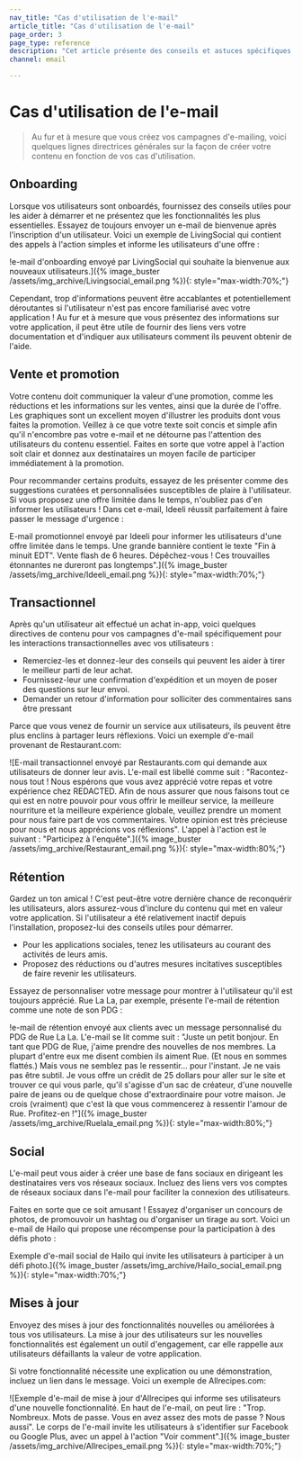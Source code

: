 ```yaml
---
nav_title: "Cas d'utilisation de l'e-mail"
article_title: "Cas d'utilisation de l'e-mail"
page_order: 3
page_type: reference
description: "Cet article présente des conseils et astuces spécifiques au contenu pour divers cas d'utilisation de l'e-mail."
channel: email

---
```


# Cas d'utilisation de l'e-mail

> Au fur et à mesure que vous créez vos campagnes d'e-mailing, voici quelques lignes directrices générales sur la façon de créer votre contenu en fonction de vos cas d'utilisation.

## Onboarding

Lorsque vos utilisateurs sont onboardés, fournissez des conseils utiles pour les aider à démarrer et ne présentez que les fonctionnalités les plus essentielles. Essayez de toujours envoyer un e-mail de bienvenue après l'inscription d'un utilisateur. Voici un exemple de LivingSocial qui contient des appels à l'action simples et informe les utilisateurs d'une offre :

!e-mail d'onboarding envoyé par LivingSocial qui souhaite la bienvenue aux nouveaux utilisateurs.]({% image_buster /assets/img_archive/Livingsocial_email.png %}){: style="max-width:70%;"}

Cependant, trop d'informations peuvent être accablantes et potentiellement déroutantes si l'utilisateur n'est pas encore familiarisé avec votre application ! Au fur et à mesure que vous présentez des informations sur votre application, il peut être utile de fournir des liens vers votre documentation et d'indiquer aux utilisateurs comment ils peuvent obtenir de l'aide.

## Vente et promotion

Votre contenu doit communiquer la valeur d'une promotion, comme les réductions et les informations sur les ventes, ainsi que la durée de l'offre. Les graphiques sont un excellent moyen d'illustrer les produits dont vous faites la promotion. Veillez à ce que votre texte soit concis et simple afin qu'il n'encombre pas votre e-mail et ne détourne pas l'attention des utilisateurs du contenu essentiel. Faites en sorte que votre appel à l'action soit clair et donnez aux destinataires un moyen facile de participer immédiatement à la promotion.

Pour recommander certains produits, essayez de les présenter comme des suggestions curatées et personnalisées susceptibles de plaire à l'utilisateur. Si vous proposez une offre limitée dans le temps, n'oubliez pas d'en informer les utilisateurs ! Dans cet e-mail, Ideeli réussit parfaitement à faire passer le message d'urgence :

E-mail promotionnel envoyé par Ideeli pour informer les utilisateurs d'une offre limitée dans le temps. Une grande bannière contient le texte "Fin à minuit EDT". Vente flash de 6 heures. Dépêchez-vous ! Ces trouvailles étonnantes ne dureront pas longtemps".]({% image_buster /assets/img_archive/Ideeli_email.png %}){: style="max-width:70%;"}

## Transactionnel

Après qu'un utilisateur ait effectué un achat in-app, voici quelques directives de contenu pour vos campagnes d'e-mail spécifiquement pour les interactions transactionnelles avec vos utilisateurs :
- Remerciez-les et donnez-leur des conseils qui peuvent les aider à tirer le meilleur parti de leur achat. 
- Fournissez-leur une confirmation d'expédition et un moyen de poser des questions sur leur envoi.
- Demander un retour d'information pour solliciter des commentaires sans être pressant

Parce que vous venez de fournir un service aux utilisateurs, ils peuvent être plus enclins à partager leurs réflexions. Voici un exemple d'e-mail provenant de Restaurant.com:

\![E-mail transactionnel envoyé par Restaurants.com qui demande aux utilisateurs de donner leur avis. L'e-mail est libellé comme suit : "Racontez-nous tout ! Nous espérons que vous avez apprécié votre repas et votre expérience chez REDACTED. Afin de nous assurer que nous faisons tout ce qui est en notre pouvoir pour vous offrir le meilleur service, la meilleure nourriture et la meilleure expérience globale, veuillez prendre un moment pour nous faire part de vos commentaires. Votre opinion est très précieuse pour nous et nous apprécions vos réflexions". L'appel à l'action est le suivant : "Participez à l'enquête".]({% image_buster /assets/img_archive/Restaurant_email.png %}){: style="max-width:80%;"}

## Rétention

Gardez un ton amical ! C'est peut-être votre dernière chance de reconquérir les utilisateurs, alors assurez-vous d'inclure du contenu qui met en valeur votre application. Si l'utilisateur a été relativement inactif depuis l'installation, proposez-lui des conseils utiles pour démarrer.

- Pour les applications sociales, tenez les utilisateurs au courant des activités de leurs amis.
- Proposez des réductions ou d'autres mesures incitatives susceptibles de faire revenir les utilisateurs.

Essayez de personnaliser votre message pour montrer à l'utilisateur qu'il est toujours apprécié. Rue La La, par exemple, présente l'e-mail de rétention comme une note de son PDG :

!e-mail de rétention envoyé aux clients avec un message personnalisé du PDG de Rue La La. L'e-mail se lit comme suit : "Juste un petit bonjour. En tant que PDG de Rue, j'aime prendre des nouvelles de nos membres. La plupart d'entre eux me disent combien ils aiment Rue. (Et nous en sommes flattés.) Mais vous ne semblez pas le ressentir... pour l'instant. Je ne vais pas être subtil. Je vous offre un crédit de 25 dollars pour aller sur le site et trouver ce qui vous parle, qu'il s'agisse d'un sac de créateur, d'une nouvelle paire de jeans ou de quelque chose d'extraordinaire pour votre maison. Je crois (vraiment) que c'est là que vous commencerez à ressentir l'amour de Rue. Profitez-en !"]({% image_buster /assets/img_archive/Ruelala_email.png %}){: style="max-width:80%;"}

## Social

L'e-mail peut vous aider à créer une base de fans sociaux en dirigeant les destinataires vers vos réseaux sociaux. Incluez des liens vers vos comptes de réseaux sociaux dans l'e-mail pour faciliter la connexion des utilisateurs.

Faites en sorte que ce soit amusant ! Essayez d'organiser un concours de photos, de promouvoir un hashtag ou d'organiser un tirage au sort. Voici un e-mail de Hailo qui propose une récompense pour la participation à des défis photo :

Exemple d'e-mail social de Hailo qui invite les utilisateurs à participer à un défi photo.]({% image_buster /assets/img_archive/Hailo_social_email.png %}){: style="max-width:70%;"}

## Mises à jour

Envoyez des mises à jour des fonctionnalités nouvelles ou améliorées à tous vos utilisateurs. La mise à jour des utilisateurs sur les nouvelles fonctionnalités est également un outil d'engagement, car elle rappelle aux utilisateurs défaillants la valeur de votre application.

Si votre fonctionnalité nécessite une explication ou une démonstration, incluez un lien dans le message. Voici un exemple de Allrecipes.com:

\![Exemple d'e-mail de mise à jour d'Allrecipes qui informe ses utilisateurs d'une nouvelle fonctionnalité. En haut de l'e-mail, on peut lire : "Trop. Nombreux. Mots de passe. Vous en avez assez des mots de passe ? Nous aussi". Le corps de l'e-mail invite les utilisateurs à s'identifier sur Facebook ou Google Plus, avec un appel à l'action "Voir comment".]({% image_buster /assets/img_archive/Allrecipes_email.png %}){: style="max-width:70%;"}



